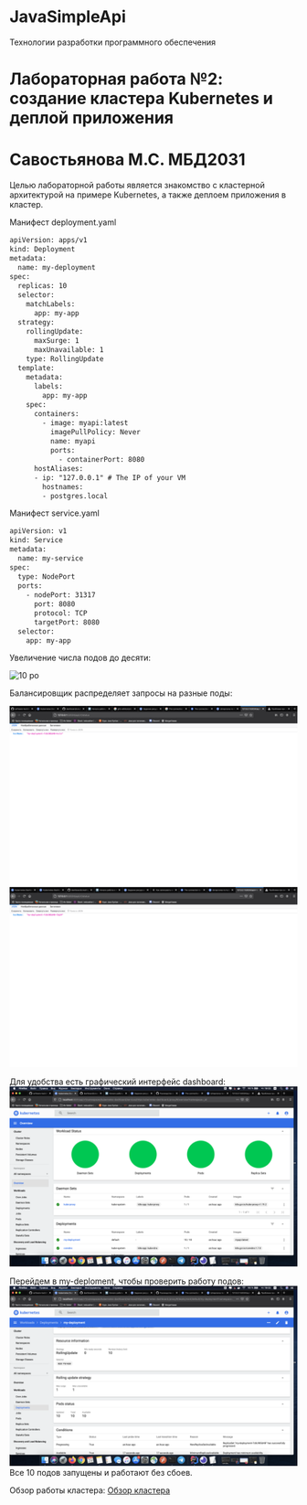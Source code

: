 # JavaSimpleApi
Технологии разработки программного обеспечения

# Лабораторная работа №2: создание кластера Kubernetes и деплой приложения

# Савостьянова М.С. МБД2031

Целью лабораторной работы является знакомство с кластерной архитектурой на примере Kubernetes, а также деплоем приложения в кластер.


Манифест deployment.yaml

	apiVersion: apps/v1
	kind: Deployment
	metadata:
	  name: my-deployment
	spec:
	  replicas: 10
	  selector:
	    matchLabels:
	      app: my-app
	  strategy:
	    rollingUpdate:
	      maxSurge: 1
	      maxUnavailable: 1
	    type: RollingUpdate
	  template:
	    metadata:
	      labels:
	        app: my-app
	    spec:
	      containers:
	        - image: myapi:latest
	          imagePullPolicy: Never 
	          name: myapi
	          ports:
	            - containerPort: 8080
	      hostAliases:
	      - ip: "127.0.0.1" # The IP of your VM
	        hostnames:
	        - postgres.local
			
Манифест service.yaml 

	apiVersion: v1
	kind: Service
	metadata:
	  name: my-service
	spec:
	  type: NodePort
	  ports:
	    - nodePort: 31317
	      port: 8080
	      protocol: TCP
	      targetPort: 8080
	  selector:
	    app: my-app

Увеличение числа подов до десяти:

![10 po](https://github.com/Margaritaaaa/JavaSimpleApi/blob/main/10-podes.png)

Балансировщик распределяет запросы на разные поды:

![po1](https://github.com/Margaritaaaa/JavaSimpleApi/blob/main/po1.png)
![po2](https://github.com/Margaritaaaa/JavaSimpleApi/blob/main/po2.png)

Для удобства есть графический интерфейс dashboard:
![dashboard](https://github.com/Margaritaaaa/JavaSimpleApi/blob/main/dashboard.png)

Перейдем в my-deploment, чтобы проверить работу подов:
![10-dashboard](https://github.com/Margaritaaaa/JavaSimpleApi/blob/main/10_dashboard.png)
Все 10 подов запущены и работают без сбоев.

Обзор работы кластера: 
[Обзор кластера](https://drive.google.com/file/d/13z-bY7Rr_FkfOFUhyotcgyHH_fwteiin/view?usp=sharing)
